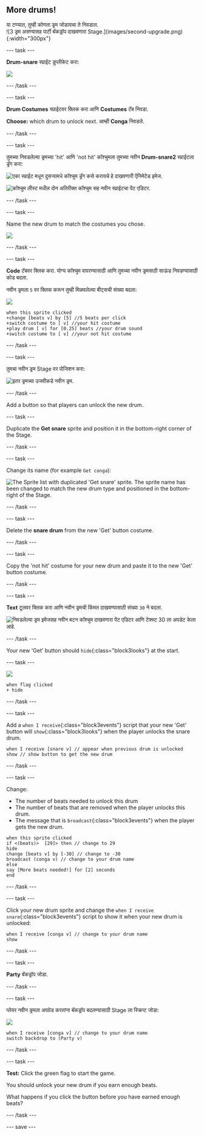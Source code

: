 ## More drums!

<div style="display: flex; flex-wrap: wrap">
<div style="flex-basis: 200px; flex-grow: 1; margin-right: 15px;">
या टप्प्यात, तुम्ही कोणता ड्रम जोडायचा ते निवडाल.
</div>
<div>
![3 ड्रम असण्यासह पार्टी बॅकड्रॉप दाखवणारा Stage.](images/second-upgrade.png){:width="300px"}
</div>
</div>

--- task ---

**Drum-snare** स्प्राईट डुप्लीकेट करा:

![](images/duplicate-snare-drum.png)

--- /task ---

--- task ---

**Drum Costumes** स्प्राईटवर क्लिक करा आणि **Costumes** टॅब निवडा.

**Choose:** which drum to unlock next. आम्ही **Conga** निवडले.


--- /task ---

--- task ---

तुमच्या निवडलेल्या ड्रमच्या 'hit' आणि 'not hit' कॉश्चुमला तुमच्या नवीन **Drum-snare2** स्प्राईटला ड्रॅग करा:

![एका स्प्राईट मधून दुसऱ्यामधे कॉश्चुम ड्रॅग कसे करायचे हे दाखवणारी ऍनिमेटेड इमेज.](images/drag-costumes.gif)

![कॉश्चुम लीस्ट मधील दोन अतिरीक्त कॉश्चुम सह नवीन स्प्राईटचा पेंट एडिटर.](images/drum-3-costumes.png)

--- /task ---

--- task ---

Name the new drum to match the costumes you chose.

![](images/drum-3-named.png)

--- /task ---

--- task ---

**Code** टॅबवर क्लिक करा. योग्य कॉश्चुम वापरण्यासाठी आणि तुमच्या नवीन ड्रमसाठी साऊंड निवडण्यासाठी कोड बदला.

नवीन ड्रमला `5` वर क्लिक करून तुम्ही मिळवलेल्या बीट्सची संख्या बदला:

![](images/drum-3-icon.png)

```blocks3
when this sprite clicked
+change [beats v] by [5] //5 beats per click
+switch costume to [ v] //your hit costume
+play drum [ v] for [0.25] beats //your drum sound
+switch costume to [ v] //your not hit costume
```

--- /task ---

--- task ---

तुमचा नवीन ड्रम Stage वर पोजिशन करा:

![इतर ड्रमच्या उजवीकडे नवीन ड्रम.](images/drum-3-positioned.png)

--- /task ---

Add a button so that players can unlock the new drum.

--- task ---

Duplicate the **Get snare** sprite and position it in the bottom-right corner of the Stage.

--- /task ---

--- task ---

Change its name (for example `Get conga`):

![The Sprite list with duplicated 'Get snare' sprite. The sprite name has been changed to match the new drum type and positioned in the bottom-right of the Stage.](images/get-drum-3.png)

--- /task ---

--- task ---

Delete the **snare drum** from the new 'Get' button costume.

--- /task ---

--- task ---

Copy the 'not hit' costume for your new drum and paste it to the new 'Get' button costume.

--- /task ---

--- task ---

**Text** टूलवर क्लिक करा आणि नवीन ड्रमची किंमत दाखवण्यासाठी संख्या `30` ने बदला.

![निवडलेल्या ड्रम इमेजसह नवीन बटन कॉश्चुम दाखवणारा पेंट एडिटर आणि टेक्स्ट 30 ला अपडेट केला आहे.](images/get-drum-copy.png)

--- /task ---

Your new 'Get' button should `hide`{:class="block3looks"} at the start.

--- task ---

![](images/get-drum-3-icon.png)

```blocks3
when flag clicked
+ hide
```

--- /task ---

--- task ---

Add a `when I receive`{:class="block3events"} script that your new 'Get' button will `show`{:class="block3looks"} when the player unlocks the snare drum.

```blocks3
when I receive [snare v] // appear when previous drum is unlocked
show // show button to get the new drum
```

--- /task ---

--- task ---

Change:
- The number of beats needed to unlock this drum
- The number of beats that are removed when the player unlocks this drum.
- The message that is `broadcast`{:class="block3events"} when the player gets the new drum.

```blocks3
when this sprite clicked
if <(beats)>  [29]> then // change to 29
hide
change [beats v] by [-30] // change to -30
broadcast (conga v) // change to your drum name
else
say [More beats needed!] for [2] seconds 
end
```

--- /task ---

--- task ---

Click your new drum sprite and change the `when I receive snare`{:class="block3events"} script to show it when your new drum is unlocked:

```blocks3
when I receive [conga v] // change to your drum name
show
```

--- /task ---

--- task ---

**Party** बॅकड्रॉप जोडा.

--- /task ---

--- task ---

प्लेयर नवीन ड्रमला अपग्रेड करतांना बॅकड्रॉप बदलण्यासाठी Stage ला स्क्रिप्ट जोडा:

![](images/stage-icon.png)

```blocks3
when I receive [conga v] // change to your drum name
switch backdrop to (Party v)
```

--- /task ---

--- task ---

**Test:** Click the green flag to start the game.

You should unlock your new drum if you earn enough beats.

What happens if you click the button before you have earned enough beats?

--- /task ---

--- save ---
